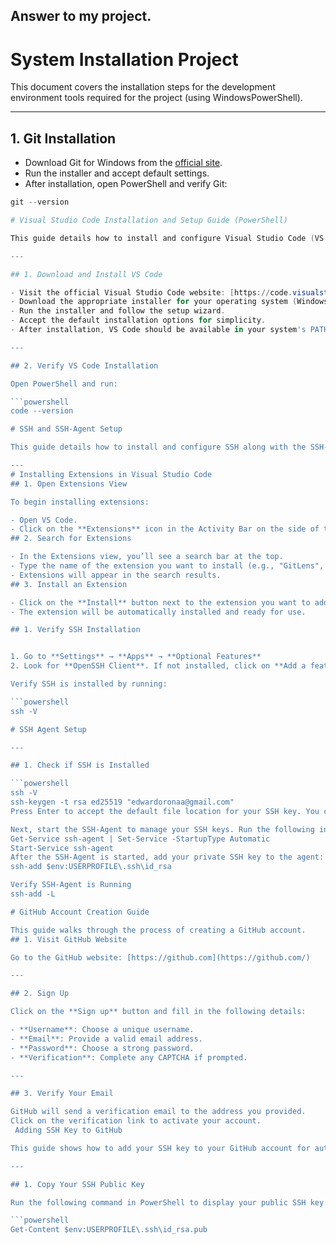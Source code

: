 ## Answer to my project.
# System Installation Project 

This document covers the installation steps for the development environment tools required for the project (using WindowsPowerShell).

---

## 1. Git Installation 

- Download Git for Windows from the [official site](https://git-scm.com/).
- Run the installer and accept default settings.
- After installation, open PowerShell and verify Git:

```powershell
git --version

# Visual Studio Code Installation and Setup Guide (PowerShell)

This guide details how to install and configure Visual Studio Code (VS Code) for development using PowerShell.

---

## 1. Download and Install VS Code

- Visit the official Visual Studio Code website: [https://code.visualstudio.com/](https://code.visualstudio.com/)
- Download the appropriate installer for your operating system (Windows, macOS, or Linux).
- Run the installer and follow the setup wizard.
- Accept the default installation options for simplicity.
- After installation, VS Code should be available in your system's PATH.

---

## 2. Verify VS Code Installation

Open PowerShell and run:

```powershell
code --version

# SSH and SSH-Agent Setup 

This guide details how to install and configure SSH along with the SSH-Agent for GitHub access using PowerShell.

---
# Installing Extensions in Visual Studio Code
## 1. Open Extensions View

To begin installing extensions:

- Open VS Code.
- Click on the **Extensions** icon in the Activity Bar on the side of the window
## 2. Search for Extensions

- In the Extensions view, you’ll see a search bar at the top.
- Type the name of the extension you want to install (e.g., "GitLens", "Prettier", "Python", etc.).
- Extensions will appear in the search results.
## 3. Install an Extension

- Click on the **Install** button next to the extension you want to add.
- The extension will be automatically installed and ready for use.

## 1. Verify SSH Installation


1. Go to **Settings** → **Apps** → **Optional Features**
2. Look for **OpenSSH Client**. If not installed, click on **Add a feature** → **OpenSSH Client** → Install.

Verify SSH is installed by running:

```powershell
ssh -V

# SSH Agent Setup 

---

## 1. Check if SSH is Installed

```powershell
ssh -V
ssh-keygen -t rsa ed25519 "edwardoronaa@gmail.com" 
Press Enter to accept the default file location for your SSH key. You can also add a passphrase (optional) or leave it empty.

Next, start the SSH-Agent to manage your SSH keys. Run the following in PowerShell:
Get-Service ssh-agent | Set-Service -StartupType Automatic
Start-Service ssh-agent
After the SSH-Agent is started, add your private SSH key to the agent:
ssh-add $env:USERPROFILE\.ssh\id_rsa

Verify SSH-Agent is Running
ssh-add -L

# GitHub Account Creation Guide

This guide walks through the process of creating a GitHub account.
## 1. Visit GitHub Website

Go to the GitHub website: [https://github.com](https://github.com/)

---

## 2. Sign Up

Click on the **Sign up** button and fill in the following details:

- **Username**: Choose a unique username.
- **Email**: Provide a valid email address.
- **Password**: Choose a strong password.
- **Verification**: Complete any CAPTCHA if prompted.

---

## 3. Verify Your Email

GitHub will send a verification email to the address you provided.  
Click on the verification link to activate your account.
 Adding SSH Key to GitHub

This guide shows how to add your SSH key to your GitHub account for authentication.

---

## 1. Copy Your SSH Public Key

Run the following command in PowerShell to display your public SSH key:

```powershell
Get-Content $env:USERPROFILE\.ssh\id_rsa.pub 

